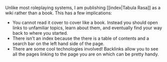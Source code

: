 Unlike most roleplaying systems, I am publishing [[index|Tabula Rasa]] as a wiki rather than a book. This has a few implications:
- You cannot read it cover to cover like a book. Instead you should open links to unfamiliar topics, learn about them, and eventually find your way back to where you started.
- There isn't an index because the there is a table of contents and a search bar on the left hand side of the page.
- There are some cool technologies involved! Backlinks allow you to see all the pages linking to the page you are on which can be pretty handy.